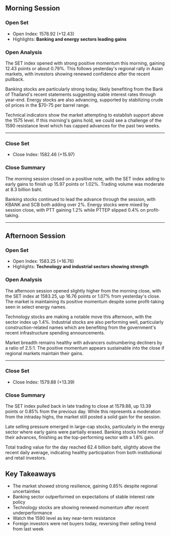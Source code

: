 ## Morning Session

### Open Set
* Open Index: 1578.92 (+12.43)
* Highlights: **Banking and energy sectors leading gains**

### Open Analysis
<p>The SET index opened with strong positive momentum this morning, gaining 12.43 points or about 0.79%. This follows yesterday's regional rally in Asian markets, with investors showing renewed confidence after the recent pullback.</p>

<p>Banking stocks are particularly strong today, likely benefiting from the Bank of Thailand's recent statements suggesting stable interest rates through year-end. Energy stocks are also advancing, supported by stabilizing crude oil prices in the $70-75 per barrel range.</p>

<p>Technical indicators show the market attempting to establish support above the 1575 level. If this morning's gains hold, we could see a challenge of the 1590 resistance level which has capped advances for the past two weeks.</p>

<hr>

### Close Set
* Close Index: 1582.46 (+15.97)

### Close Summary
<p>The morning session closed on a positive note, with the SET index adding to early gains to finish up 15.97 points or 1.02%. Trading volume was moderate at 8.3 billion baht.</p>

<p>Banking stocks continued to lead the advance through the session, with KBANK and SCB both adding over 2%. Energy stocks were mixed by session close, with PTT gaining 1.2% while PTTEP slipped 0.4% on profit-taking.</p>

<hr>

## Afternoon Session

### Open Set
* Open Index: 1583.25 (+16.76)
* Highlights: **Technology and industrial sectors showing strength**

### Open Analysis
<p>The afternoon session opened slightly higher from the morning close, with the SET index at 1583.25, up 16.76 points or 1.07% from yesterday's close. The market is maintaining its positive momentum despite some profit-taking seen in select energy names.</p>

<p>Technology stocks are making a notable move this afternoon, with the sector index up 1.4%. Industrial stocks are also performing well, particularly construction-related names which are benefiting from the government's recent infrastructure spending announcements.</p>

<p>Market breadth remains healthy with advancers outnumbering decliners by a ratio of 2.5:1. The positive momentum appears sustainable into the close if regional markets maintain their gains.</p>

<hr>

### Close Set
* Close Index: 1579.88 (+13.39)

### Close Summary
<p>The SET index pulled back in late trading to close at 1579.88, up 13.39 points or 0.85% from the previous day. While this represents a moderation from the intraday highs, the market still posted a solid gain for the session.</p>

<p>Late selling pressure emerged in large-cap stocks, particularly in the energy sector where early gains were partially erased. Banking stocks held most of their advances, finishing as the top-performing sector with a 1.8% gain.</p>

<p>Total trading value for the day reached 62.4 billion baht, slightly above the recent daily average, indicating healthy participation from both institutional and retail investors.</p>

## Key Takeaways

- The market showed strong resilience, gaining 0.85% despite regional uncertainties
- Banking sector outperformed on expectations of stable interest rate policy
- Technology stocks are showing renewed momentum after recent underperformance
- Watch the 1590 level as key near-term resistance
- Foreign investors were net buyers today, reversing their selling trend from last week
